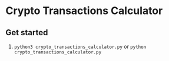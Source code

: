 # Crypto Transactions Calculator

## Get started
1. `python3 crypto_transactions_calculator.py` or `python crypto_transactions_calculator.py`
